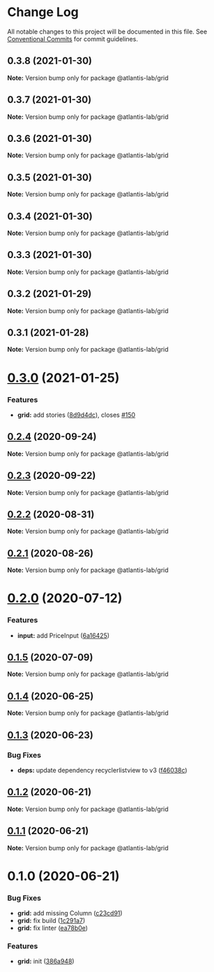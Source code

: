 # Change Log

All notable changes to this project will be documented in this file.
See [Conventional Commits](https://conventionalcommits.org) for commit guidelines.

## 0.3.8 (2021-01-30)

**Note:** Version bump only for package @atlantis-lab/grid





## 0.3.7 (2021-01-30)

**Note:** Version bump only for package @atlantis-lab/grid





## 0.3.6 (2021-01-30)

**Note:** Version bump only for package @atlantis-lab/grid





## 0.3.5 (2021-01-30)

**Note:** Version bump only for package @atlantis-lab/grid





## 0.3.4 (2021-01-30)

**Note:** Version bump only for package @atlantis-lab/grid





## 0.3.3 (2021-01-30)

**Note:** Version bump only for package @atlantis-lab/grid





## 0.3.2 (2021-01-29)

**Note:** Version bump only for package @atlantis-lab/grid





## 0.3.1 (2021-01-28)

**Note:** Version bump only for package @atlantis-lab/grid





# [0.3.0](https://github.com/Atlantis-Lab/uikit/compare/@atlantis-lab/grid@0.2.4...@atlantis-lab/grid@0.3.0) (2021-01-25)


### Features

* **grid:** add stories ([8d9d4dc](https://github.com/Atlantis-Lab/uikit/commit/8d9d4dc8385f94615f6dd6c9819139469fb92a66)), closes [#150](https://github.com/Atlantis-Lab/uikit/issues/150)





## [0.2.4](https://github.com/Atlantis-Lab/uikit/compare/@atlantis-lab/grid@0.2.3...@atlantis-lab/grid@0.2.4) (2020-09-24)

**Note:** Version bump only for package @atlantis-lab/grid





## [0.2.3](https://github.com/Atlantis-Lab/uikit/compare/@atlantis-lab/grid@0.2.2...@atlantis-lab/grid@0.2.3) (2020-09-22)

**Note:** Version bump only for package @atlantis-lab/grid





## [0.2.2](https://github.com/Atlantis-Lab/uikit/compare/@atlantis-lab/grid@0.2.1...@atlantis-lab/grid@0.2.2) (2020-08-31)

**Note:** Version bump only for package @atlantis-lab/grid





## [0.2.1](https://github.com/Atlantis-Lab/uikit/compare/@atlantis-lab/grid@0.2.0...@atlantis-lab/grid@0.2.1) (2020-08-26)

**Note:** Version bump only for package @atlantis-lab/grid





# [0.2.0](https://github.com/Atlantis-Lab/uikit/compare/@atlantis-lab/grid@0.1.5...@atlantis-lab/grid@0.2.0) (2020-07-12)


### Features

* **input:** add PriceInput ([6a16425](https://github.com/Atlantis-Lab/uikit/commit/6a164253f9288e3de8276331b71ce5e698ecf9cf))





## [0.1.5](https://github.com/Atlantis-Lab/uikit/compare/@atlantis-lab/grid@0.1.4...@atlantis-lab/grid@0.1.5) (2020-07-09)

**Note:** Version bump only for package @atlantis-lab/grid

## [0.1.4](https://github.com/Atlantis-Lab/uikit/compare/@atlantis-lab/grid@0.1.3...@atlantis-lab/grid@0.1.4) (2020-06-25)

**Note:** Version bump only for package @atlantis-lab/grid

## [0.1.3](https://github.com/Atlantis-Lab/uikit/compare/@atlantis-lab/grid@0.1.2...@atlantis-lab/grid@0.1.3) (2020-06-23)

### Bug Fixes

- **deps:** update dependency recyclerlistview to v3 ([f46038c](https://github.com/Atlantis-Lab/uikit/commit/f46038ccb8b3ed2747760beeb94c8fd3d80d29d1))

## [0.1.2](https://github.com/Atlantis-Lab/uikit/compare/@atlantis-lab/grid@0.1.1...@atlantis-lab/grid@0.1.2) (2020-06-21)

**Note:** Version bump only for package @atlantis-lab/grid

## [0.1.1](https://github.com/Atlantis-Lab/uikit/compare/@atlantis-lab/grid@0.1.0...@atlantis-lab/grid@0.1.1) (2020-06-21)

**Note:** Version bump only for package @atlantis-lab/grid

# 0.1.0 (2020-06-21)

### Bug Fixes

- **grid:** add missing Column ([c23cd91](https://github.com/Atlantis-Lab/uikit/commit/c23cd9198c439f6141ec636b50db6914da14c201))
- **grid:** fix build ([1c291a7](https://github.com/Atlantis-Lab/uikit/commit/1c291a7b122b5e9caad1c1e4a8dc7188014f1b13))
- **grid:** fix linter ([ea78b0e](https://github.com/Atlantis-Lab/uikit/commit/ea78b0e6e4ecc2ea85d168e23cdd3e3d3d16211d))

### Features

- **grid:** init ([386a948](https://github.com/Atlantis-Lab/uikit/commit/386a9487c4044506dee666c599bdf7c98e5fb0d4))
